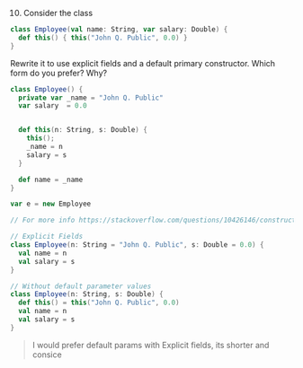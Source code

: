 10. Consider the class
```scala
class Employee(val name: String, var salary: Double) {
  def this() { this("John Q. Public", 0.0) }
}
```
Rewrite it to use explicit fields and a default primary constructor.
Which form do you prefer? Why?

```scala
class Employee() {
  private var _name = "John Q. Public"
  var salary  = 0.0


  def this(n: String, s: Double) {
    this();
    _name = n
    salary = s
  }

  def name = _name
}

var e = new Employee

```

```Scala
// For more info https://stackoverflow.com/questions/10426146/constructors-in-scala-primary-auxiliary-default-primary/10999828#10999828

// Explicit Fields
class Employee(n: String = "John Q. Public", s: Double = 0.0) {
  val name = n
  val salary = s
}

// Without default parameter values
class Employee(n: String, s: Double) {
  def this() = this("John Q. Public", 0.0)
  val name = n
  val salary = s
}
```
> I would prefer default params with Explicit fields, its shorter and consice
